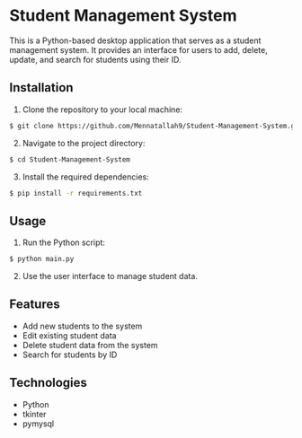 
# Student Management System

This is a Python-based desktop application that serves as a student management system. It provides an interface for users to add, delete, update, and search for students using their ID.

## Installation
1. Clone the repository to your local machine:
```bash
$ git clone https://github.com/Mennatallah9/Student-Management-System.git
```
2. Navigate to the project directory:
```bash
$ cd Student-Management-System
```
3. Install the required dependencies:
```bash
$ pip install -r requirements.txt
```

## Usage
1. Run the Python script:
```bash
$ python main.py
```
2. Use the user interface to manage student data.

## Features
* Add new students to the system
* Edit existing student data
* Delete student data from the system
* Search for students by ID

## Technologies
* Python
* tkinter
* pymysql
